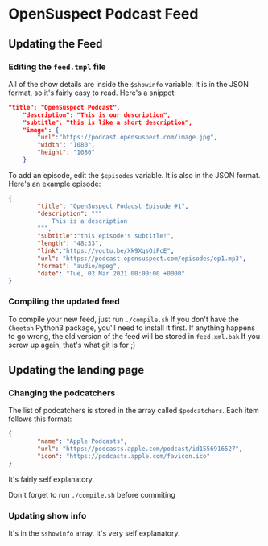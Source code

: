 # OpenSuspect Podcast Feed
## Updating the Feed
### Editing the `feed.tmpl` file
All of the show details are inside the `$showinfo` variable. It is in the JSON format, so it's fairly easy to read. Here's a snippet:
```JSON
"title": "OpenSuspect Podcast",
    "description": "This is our description",
    "subtitle": "this is like a short description",
    "image": {
        "url":"https://podcast.opensuspect.com/image.jpg",
        "width": "1080",
        "height": "1080"
    }
```
To add an episode, edit the `$episodes` variable. It is also in the JSON format. Here's an example episode:

```JSON
{
        "title": "OpenSuspect Podacst Episode #1",
        "description": """
            This is a description
        """,
        "subtitle":"this episode's subtitle!",
        "length": "48:33",
        "link":"https://youtu.be/Xk9XgsOiFcE",
        "url": "https://podcast.opensuspect.com/episodes/ep1.mp3",
        "format": "audio/mpeg",
        "date": "Tue, 02 Mar 2021 00:00:00 +0000"
}
```

### Compiling the updated feed

To compile your new feed, just run `./compile.sh` If you don't have the `Cheetah` Python3 package, you'll need to install it first. If anything happens to go wrong, the old version of the feed will be stored in `feed.xml.bak` If you screw up again, that's what git is for ;)

## Updating the landing page


### Changing the podcatchers
The list of podcatchers is stored in the array called `$podcatchers`. Each item follows this format:
```JSON
{
        "name": "Apple Podcasts",
        "url": "https://podcasts.apple.com/podcast/id1556916527",
        "icon": "https://podcasts.apple.com/favicon.ico"
}
```
It's fairly self explanatory.

Don't forget to run `./compile.sh` before commiting

### Updating show info

It's in the `$showinfo` array. It's very self explanatory.